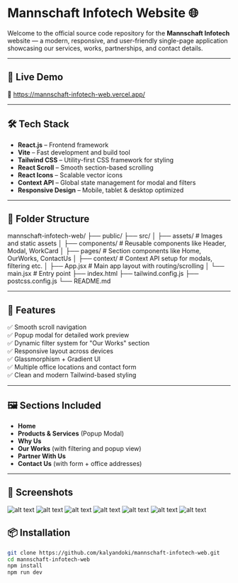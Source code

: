 # Mannschaft Infotech Website 🌐

Welcome to the official source code repository for the **Mannschaft Infotech** website — a modern, responsive, and user-friendly single-page application showcasing our services, works, partnerships, and contact details.

---

## 🚀 Live Demo

🔗 https://mannschaft-infotech-web.vercel.app/

---

## 🛠️ Tech Stack

- **React.js** – Frontend framework
- **Vite** – Fast development and build tool
- **Tailwind CSS** – Utility-first CSS framework for styling
- **React Scroll** – Smooth section-based scrolling
- **React Icons** – Scalable vector icons
- **Context API** – Global state management for modal and filters
- **Responsive Design** – Mobile, tablet & desktop optimized

---

## 📁 Folder Structure

mannschaft-infotech-web/
├── public/
├── src/
│ ├── assets/ # Images and static assets
│ ├── components/ # Reusable components like Header, Modal, WorkCard
│ ├── pages/ # Section components like Home, OurWorks, ContactUs
│ ├── context/ # Context API setup for modals, filtering etc.
│ ├── App.jsx # Main app layout with routing/scrolling
│ └── main.jsx # Entry point
├── index.html
├── tailwind.config.js
├── postcss.config.js
└── README.md

---

## 🔑 Features

✅ Smooth scroll navigation  
✅ Popup modal for detailed work preview  
✅ Dynamic filter system for "Our Works" section  
✅ Responsive layout across devices  
✅ Glassmorphism + Gradient UI  
✅ Multiple office locations and contact form  
✅ Clean and modern Tailwind-based styling

---

## 🖼️ Sections Included

- **Home**
- **Products & Services** (Popup Modal)
- **Why Us**
- **Our Works** (with filtering and popup view)
- **Partner With Us**
- **Contact Us** (with form + office addresses)

---

## 📸 Screenshots

![alt text](<Mannschaft Infotech _ Home - Personal - Microsoft​ Edge 17-07-2025 18_45_06.png>)
![alt text](<Mannschaft Infotech _ Home - Personal - Microsoft​ Edge 17-07-2025 18_45_18.png>)
![alt text](<Mannschaft Infotech _ Home - Personal - Microsoft​ Edge 17-07-2025 18_45_31.png>)
![alt text](<Mannschaft Infotech _ Home - Personal - Microsoft​ Edge 17-07-2025 18_45_56.png>)
![alt text](<Mannschaft Infotech _ Home - Personal - Microsoft​ Edge 17-07-2025 18_46_09.png>)
![alt text](<Mannschaft Infotech _ Home - Personal - Microsoft​ Edge 17-07-2025 18_46_19.png>)
![alt text](<Mannschaft Infotech _ Home - Personal - Microsoft​ Edge 17-07-2025 18_47_47.png>)

## 📦 Installation

```bash
git clone https://github.com/kalyandoki/mannschaft-infotech-web.git
cd mannschaft-infotech-web
npm install
npm run dev



```
